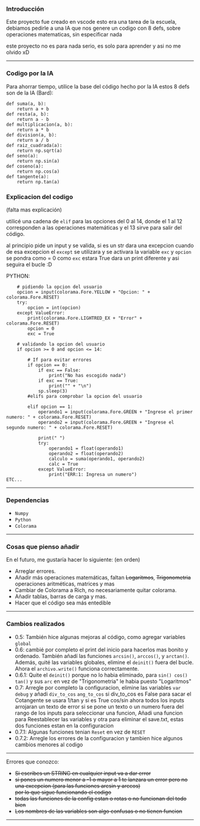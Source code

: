 ### Introducción

Este proyecto fue creado en vscode esto era una tarea de la escuela, debiamos pedirle a una IA que nos genere un codigo con
8 defs, sobre operaciones matematicas, sin especificar nada

este proyecto no es para nada serio,  es solo para aprender y asi no me olvido xD   


* * *

### Codigo por la IA

Para ahorrar tiempo, utilice la base del código hecho por la IA
estos 8 defs son de la IA (Bard):

```
def suma(a, b):
    return a + b
def resta(a, b):
    return a - b
def multiplicacion(a, b):
    return a * b
def division(a, b):
    return a / b
def raiz_cuadrada(a):
    return np.sqrt(a)
def seno(a):
    return np.sin(a)
def coseno(a):
    return np.cos(a)
def tangente(a):
    return np.tan(a)
```

### Explicacion del codigo   
(falta mas explicación)  

utilicé una cadena de `elif` para las opciones del 0 al 14, donde el 1 al 12 corresponden a las operaciones matemáticas y el 13
sirve para salir del código.

al principio pide un input y se valida, si es un str dara una excepcion
cuando de esa excepcion el `except` se utilizara y se activara la variable `exc` y `opcion` se pondra como = 0
como `exc` estara True dara un print diferente y asi seguira el bucle :D

PYTHON:

```
    # pidiendo la opcion del usuario
    opcion = input(colorama.Fore.YELLOW + "Opcion: " + colorama.Fore.RESET)
    try:
        opcion = int(opcion)
    except ValueError:
        print(colorama.Fore.LIGHTRED_EX + "Error" + colorama.Fore.RESET) 
        opcion = 0
        exc = True
        
    # validando la opcion del usuario
    if opcion >= 0 and opcion <= 14:

        # If para evitar errores
        if opcion == 0: 
            if exc == False:
                print("No has escogido nada")
            if exc == True:
                print("" + "\n")
            sp.sleep(3)
        #elifs para comprobar la opcion del usuario

        elif opcion == 1:
            operando1 = input(colorama.Fore.GREEN + "Ingrese el primer numero: " + colorama.Fore.RESET)  
            operando2 = input(colorama.Fore.GREEN + "Ingrese el segundo numero: " + colorama.Fore.RESET)
            
            print(" ")
            try:
                operando1 = float(operando1)
                operando2 = float(operando2)
                calculo = suma(operando1, operando2)
                calc = True
            except ValueError:
                print("ERR:1: Ingresa un numero")
ETC...

```

* * *

### Dependencias

* ```Numpy```
* ```Python```  
* ```Colorama```  

* * *

### Cosas que pienso añadir

En el futuro, me gustaría hacer lo siguiente: (en orden)

* Arreglar errores.
* Añadir más operaciones matemáticas, faltan ~~Logaritmos~~, ~~Trigonometria~~
  operaciones aritméticas, matrices y mas
* Cambiar de Colorama a Rich, no necesariamente quitar colorama.
* Añadir tablas, barras de carga y mas.
* Hacer que el código sea más entedible

* * *

### Cambios realizados  

* 0.5: También hice algunas mejoras al código, como agregar variables ```global```
* 0.6: cambié por completo el print del inicio para hacerlos mas bonito y ordenado. También añadí las funciones ```arcsin()```, ```arccos()```, y ```arctan()```. Además, quité las variables globales, elimine el ```deinit()``` fuera del bucle. Ahora el ```archivo.write()``` funciona correctamente.
* 0.6.1: Quite el ```deinit()``` porque no lo habia eliminado, para ```sin() cos() tan()``` y sus ```arc``` en vez de "Trigonometria" le habia puesto "Logaritmos"
* 0.7: Arregle por completo la configuracion, elimine las variables `var` `debug` y añadi `div_to_cos` `ang_to_cos` si div_to_cos es False para sacar el Cotangente se usara 1/tan y si es True cos/sin
ahora todos los inputs arrojaran un texto de error si se pone un texto o un numero fuera del rango de los inputs para seleccionar una funcion, Añadi una funcion para Reestablecer las variables y otra para eliminar el save.txt, estas dos funciones estan en la configuracion
* 0.7.1: Algunas funciones tenian `Reset` en vez de `RESET`
* 0.7.2: Arregle los errores de la configuracion y tambien hice algunos cambios menores al codigo

* * *
Errores que conozco:

* ~~Si escribes un STRING en cualquier input va a dar error~~  
* ~~si pones un numero menor a -1 o mayor a 1 te lanzara un error pero no una excepcion (para las funciones arcsin y arccos)  
  por lo que sigue funcionando el codigo~~  
* ~~todas las funciones de la config estan o rotas o no funcionan del todo bien~~  
* ~~Los nombres de las variables son algo confusas o no tienen funcion~~  
  
* * *
